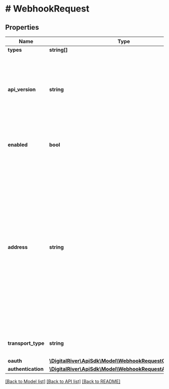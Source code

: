 # # WebhookRequest

## Properties

Name | Type | Description | Notes
------------ | ------------- | ------------- | -------------
**types** | **string[]** |  | [optional]
**api_version** | **string** | Indicates whether to use the current, default version of the API or the version specified by YYYY-MM-DD. | [optional] [default to 'default']
**enabled** | **bool** | Indicates whether the webhook is enabled and receives notifications. | [optional] [default to true]
**address** | **string** | URL of the webhook endpoint on your server you have set up to receive webhook notifications. Webhook data is sent as JSON in the POST request body. The full event details are included and can be used directly, after parsing the JSON into an Event object. |
**transport_type** | **string** |  | [optional] [default to 'HTTP']
**oauth** | [**\DigitalRiver\ApiSdk\Model\WebhookRequestOauth**](WebhookRequestOauth.md) |  | [optional]
**authentication** | [**\DigitalRiver\ApiSdk\Model\WebhookRequestAuthentication**](WebhookRequestAuthentication.md) |  | [optional]

[[Back to Model list]](../../README.md#models) [[Back to API list]](../../README.md#endpoints) [[Back to README]](../../README.md)
